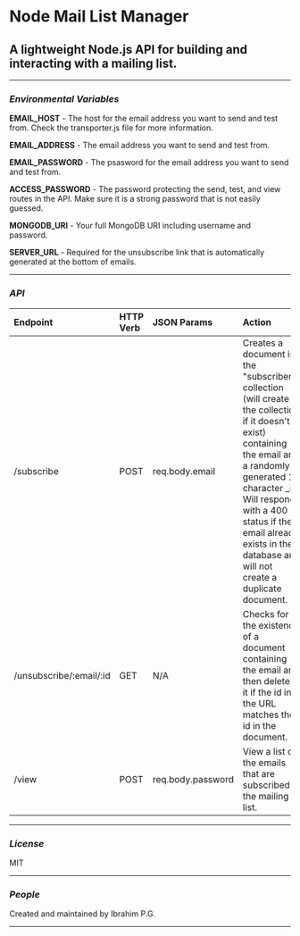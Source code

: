 # Node Mail List Manager

## A lightweight Node.js API for building and interacting with a mailing list.

---

### *Environmental Variables*

**EMAIL_HOST** - The host for the email address you want to send and test from. Check the transporter.js file for more information.

**EMAIL_ADDRESS** - The email address you want to send and test from.

**EMAIL_PASSWORD** - The psasword for the email address you want to send and test from.

**ACCESS_PASSWORD** - The password protecting the send, test, and view routes in the API. Make sure it is a strong password that is not easily guessed.

**MONGODB_URI** - Your full MongoDB URI including username and password.

**SERVER_URL** - Required for the unsubscribe link that is automatically generated at the bottom of emails.

---

### *API*

|Endpoint|HTTP Verb|JSON Params|Action|
|:-|:-|:-|:-|
|/subscribe|POST|req.body.email|Creates a document in the "subscribers" collection (will create the collection if it doesn't exist) containing the email and a randomly generated 10 character _id. Will respond with a 400 status if the email already exists in the database and will not create a duplicate document.|
|/unsubscribe/:email/:id|GET|N/A|Checks for the existence of a document containing the email and then deletes it if the id in the URL matches the id in the document.|
|/view|POST|req.body.password|View a list of the emails that are subscribed to the mailing list.|

---

### *License*

MIT

---

### *People*

Created and maintained by Ibrahim P.G.

---